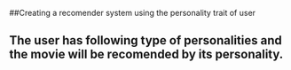 ##Creating a recomender system using the personality trait of user
## The user has following type of personalities and the movie will be recomended by its personality.
<!-- 
ESTJ - The Supervisor
ENTJ - The Commander 
ESFJ - The Provider 
ENFJ - The Giver
ISTJ - The Inspector
ISFJ - The Nurturer 
INTJ - The Mastermind
INFJ - The Counselor
ESTP - The Doer
ESFP - The Performer
ENTP - The Visionary
ENFP - The Champion 
ISTP - The Craftsman
ISFP - The Composer 
INTP - The Thinker 
INFP - The Idealist  -->